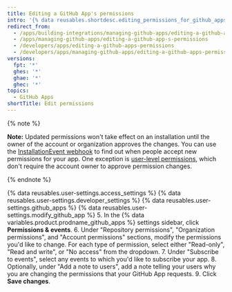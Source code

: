 ```yaml
---
title: Editing a GitHub App's permissions
intro: '{% data reusables.shortdesc.editing_permissions_for_github_apps %}'
redirect_from:
  - /apps/building-integrations/managing-github-apps/editing-a-github-app-s-permissions
  - /apps/managing-github-apps/editing-a-github-app-s-permissions
  - /developers/apps/editing-a-github-apps-permissions
  - /developers/apps/managing-github-apps/editing-a-github-apps-permissions
versions:
  fpt: '*'
  ghes: '*'
  ghae: '*'
  ghec: '*'
topics:
  - GitHub Apps
shortTitle: Edit permissions
---
```

{% note %}

**Note:** Updated permissions won't take effect on an installation until the owner of the account or organization approves the changes. You can use the [InstallationEvent webhook](/webhooks-and-events/webhooks/webhook-events-and-payloads#installation) to find out when people accept new permissions for your app. One exception is [user-level permissions](/apps/creating-github-apps/authenticating-with-a-github-app/identifying-and-authorizing-users-for-github-apps#user-level-permissions), which don't require the account owner to approve permission changes.

{% endnote %}

{% data reusables.user-settings.access_settings %}
{% data reusables.user-settings.developer_settings %}
{% data reusables.user-settings.github_apps %}
{% data reusables.user-settings.modify_github_app %}
5. In the {% data variables.product.prodname_github_apps %} settings sidebar, click **Permissions & events**.
6. Under "Repository permissions", "Organization permissions", and "Account permissions" sections, modify the permissions you'd like to change. For each type of permission, select either "Read-only", "Read and write", or "No access" from the dropdown.
7. Under "Subscribe to events", select any events to which you'd like to subscribe your app.
8. Optionally, under "Add a note to users", add a note telling your users why you are changing the permissions that your GitHub App requests.
9. Click **Save changes**.
